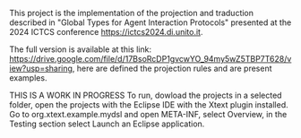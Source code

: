 This project is the implementation of the projection and traduction described in "Global Types for Agent Interaction Protocols" presented at the 2024 ICTCS conference https://ictcs2024.di.unito.it.


The full version is available at this link: https://drive.google.com/file/d/17BsoRcDP1gvcwYO_94my5wZ5TBP7T628/view?usp=sharing, here are defined the projection rules and are present examples.

THIS IS A WORK IN PROGRESS
To run, dowload the projects in a selected folder, open the projects with the Eclipse IDE with the Xtext plugin installed.
Go to org.xtext.example.mydsl and open META-INF, select Overview, in the Testing section select Launch an Eclipse application.
